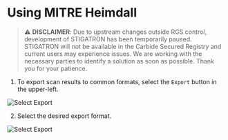 # Using MITRE Heimdall

>:warning: **DISCLAIMER**: Due to upstream changes outside RGS control, development of STIGATRON has been temporarily paused. STIGATRON will not be available in the Carbide Secured Registry and current users may experience issues. We are working with the necessary parties to identify a solution as soon as possible. Thank you for your patience.

1. To export scan results to common formats, select the `Export` button in the upper-left.

  ![Select Export](/img/stigatron/heimdall-ui-export.png)

2. Select the desired export format.

  ![Select Export](/img/stigatron/heimdall-export.png)
